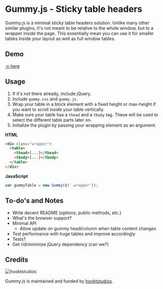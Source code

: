 # Gummy.js - Sticky table headers

Gummy.js is a minimal sticky table headers solution. Unlike many other similar
plugins, it's not meant to be relative to the whole window, but to a wrapper
inside the page. This essentially mean you can use it for smaller tables inside
your layout as well as full window tables.

## Demo

[→ here](http://raw.github.com.everydayimmirror.in/hooktstudios/gummy/master/demo/index.html)

## Usage

1. If it's not there already, include jQuery.
2. Include `gummy.css` and `gummy.js`.
3. Wrap your table in a block element with a fixed height or max-height if you
   want to scroll inside your table vertically.
4. Make sure your table has a `thead` and a `tbody` tag. These will be used to
   select the different table parts later on.
5. Initialize the plugin by passing your wrapping element as an argument.

**HTML**

````html
<div class="wrapper">
  <table>
    <thead>[...]</thead>
    <tbody>[...]</tbody>
  </table>
</div>
````
**JavaScript**

````javascript
var gummyTable = new Gummy($('.wrapper'));
````

## To-do's and Notes

- Write decent README (options, public methods, etc.)
- What's the browser support?
- Minimal API
  - Allow update on gummy head/column when table content changes
- Test performance with huge tables and improve accordingly
- Tests?
- Get rid/minimize jQuery dependency (can we?)

## Credits

![hooktstudios](http://hooktstudios.com/logo.png)

Gummy.js is maintained and funded by [hooktstudios](http://github.com/hooktstudios).